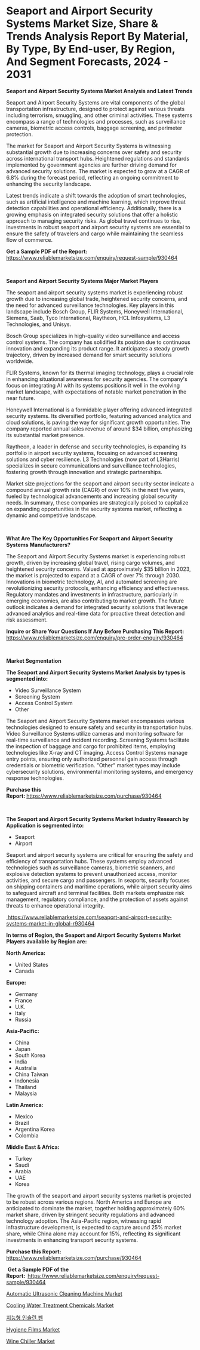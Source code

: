 <p><h1>Seaport and Airport Security Systems Market Size, Share & Trends Analysis Report By Material, By Type, By End-user, By Region, And Segment Forecasts, 2024 - 2031</h1></p><p><strong>Seaport and Airport Security Systems Market Analysis and Latest Trends</strong></p>
<p><p>Seaport and Airport Security Systems are vital components of the global transportation infrastructure, designed to protect against various threats including terrorism, smuggling, and other criminal activities. These systems encompass a range of technologies and processes, such as surveillance cameras, biometric access controls, baggage screening, and perimeter protection.</p><p>The market for Seaport and Airport Security Systems is witnessing substantial growth due to increasing concerns over safety and security across international transport hubs. Heightened regulations and standards implemented by government agencies are further driving demand for advanced security solutions. The market is expected to grow at a CAGR of 6.8% during the forecast period, reflecting an ongoing commitment to enhancing the security landscape. </p><p>Latest trends indicate a shift towards the adoption of smart technologies, such as artificial intelligence and machine learning, which improve threat detection capabilities and operational efficiency. Additionally, there is a growing emphasis on integrated security solutions that offer a holistic approach to managing security risks. As global travel continues to rise, investments in robust seaport and airport security systems are essential to ensure the safety of travelers and cargo while maintaining the seamless flow of commerce.</p></p>
<p><strong>Get a Sample PDF of the Report:&nbsp;</strong> <a href="https://www.reliablemarketsize.com/enquiry/request-sample/930464">https://www.reliablemarketsize.com/enquiry/request-sample/930464</a></p>
<p>&nbsp;</p>
<p><strong>Seaport and Airport Security Systems Major Market Players</strong></p>
<p><p>The seaport and airport security systems market is experiencing robust growth due to increasing global trade, heightened security concerns, and the need for advanced surveillance technologies. Key players in this landscape include Bosch Group, FLIR Systems, Honeywell International, Siemens, Saab, Tyco International, Raytheon, HCL Infosystems, L3 Technologies, and Unisys.</p><p>Bosch Group specializes in high-quality video surveillance and access control systems. The company has solidified its position due to continuous innovation and expanding its product range. It anticipates a steady growth trajectory, driven by increased demand for smart security solutions worldwide.</p><p>FLIR Systems, known for its thermal imaging technology, plays a crucial role in enhancing situational awareness for security agencies. The company's focus on integrating AI with its systems positions it well in the evolving market landscape, with expectations of notable market penetration in the near future.</p><p>Honeywell International is a formidable player offering advanced integrated security systems. Its diversified portfolio, featuring advanced analytics and cloud solutions, is paving the way for significant growth opportunities. The company reported annual sales revenue of around $34 billion, emphasizing its substantial market presence.</p><p>Raytheon, a leader in defense and security technologies, is expanding its portfolio in airport security systems, focusing on advanced screening solutions and cyber resilience. L3 Technologies (now part of L3Harris) specializes in secure communications and surveillance technologies, fostering growth through innovation and strategic partnerships.</p><p>Market size projections for the seaport and airport security sector indicate a compound annual growth rate (CAGR) of over 10% in the next five years, fueled by technological advancements and increasing global security needs. In summary, these companies are strategically poised to capitalize on expanding opportunities in the security systems market, reflecting a dynamic and competitive landscape.</p></p>
<p>&nbsp;</p>
<p><strong>What Are The Key Opportunities For Seaport and Airport Security Systems Manufacturers?</strong></p>
<p><p>The Seaport and Airport Security Systems market is experiencing robust growth, driven by increasing global travel, rising cargo volumes, and heightened security concerns. Valued at approximately $35 billion in 2023, the market is projected to expand at a CAGR of over 7% through 2030. Innovations in biometric technology, AI, and automated screening are revolutionizing security protocols, enhancing efficiency and effectiveness. Regulatory mandates and investments in infrastructure, particularly in emerging economies, are also contributing to market growth. The future outlook indicates a demand for integrated security solutions that leverage advanced analytics and real-time data for proactive threat detection and risk assessment.</p></p>
<p><strong>Inquire or Share Your Questions If Any Before Purchasing This Report:</strong> <a href="https://www.reliablemarketsize.com/enquiry/pre-order-enquiry/930464">https://www.reliablemarketsize.com/enquiry/pre-order-enquiry/930464</a></p>
<p>&nbsp;</p>
<p><strong>Market Segmentation</strong></p>
<p><strong>The Seaport and Airport Security Systems Market Analysis by types is segmented into:</strong></p>
<p><ul><li>Video Surveillance System</li><li>Screening System</li><li>Access Control System</li><li>Other</li></ul></p>
<p><p>The Seaport and Airport Security Systems market encompasses various technologies designed to ensure safety and security in transportation hubs. Video Surveillance Systems utilize cameras and monitoring software for real-time surveillance and incident recording. Screening Systems facilitate the inspection of baggage and cargo for prohibited items, employing technologies like X-ray and CT imaging. Access Control Systems manage entry points, ensuring only authorized personnel gain access through credentials or biometric verification. "Other" market types may include cybersecurity solutions, environmental monitoring systems, and emergency response technologies.</p></p>
<p><strong>Purchase this Report:&nbsp;</strong><a href="https://www.reliablemarketsize.com/purchase/930464">https://www.reliablemarketsize.com/purchase/930464</a></p>
<p>&nbsp;</p>
<p><strong>The Seaport and Airport Security Systems Market Industry Research by Application is segmented into:</strong></p>
<p><ul><li>Seaport</li><li>Airport</li></ul></p>
<p><p>Seaport and airport security systems are critical for ensuring the safety and efficiency of transportation hubs. These systems employ advanced technologies such as surveillance cameras, biometric scanners, and explosive detection systems to prevent unauthorized access, monitor activities, and secure cargo and passengers. In seaports, security focuses on shipping containers and maritime operations, while airport security aims to safeguard aircraft and terminal facilities. Both markets emphasize risk management, regulatory compliance, and the protection of assets against threats to enhance operational integrity.</p></p>
<p><a href="https://www.reliablemarketsize.com/seaport-and-airport-security-systems-market-in-global-r930464">&nbsp;https://www.reliablemarketsize.com/seaport-and-airport-security-systems-market-in-global-r930464</a></p>
<p><strong>In terms of Region, the Seaport and Airport Security Systems Market Players available by Region are:</strong></p>
<p>
    <p> <strong> North America: </strong>
        <ul>
            <li>United States</li>
            <li>Canada</li>
        </ul>
        </p> 
    <p> <strong> Europe: </strong>
        <ul>
            <li>Germany</li>
            <li>France</li>
            <li>U.K.</li>
            <li>Italy</li>
            <li>Russia</li>
        </ul>
        </p> 
    <p> <strong> Asia-Pacific: </strong>
        <ul>
            <li>China</li>
            <li>Japan</li>
            <li>South Korea</li>
            <li>India</li>
            <li>Australia</li>
            <li>China Taiwan</li>
            <li>Indonesia</li>
            <li>Thailand</li>
            <li>Malaysia</li>
        </ul>
        </p> 
    <p> <strong> Latin America: </strong>
        <ul>
            <li>Mexico</li>
            <li>Brazil</li>
            <li>Argentina Korea</li>
            <li>Colombia</li>
        </ul>
        </p> 
    <p> <strong> Middle East & Africa: </strong>
        <ul>
            <li>Turkey</li>
            <li>Saudi</li>
            <li>Arabia</li>
            <li>UAE</li>
            <li>Korea</li>
        </ul>
    </p>
    </p>
<p><p>The growth of the seaport and airport security systems market is projected to be robust across various regions. North America and Europe are anticipated to dominate the market, together holding approximately 60% market share, driven by stringent security regulations and advanced technology adoption. The Asia-Pacific region, witnessing rapid infrastructure development, is expected to capture around 25% market share, while China alone may account for 15%, reflecting its significant investments in enhancing transport security systems.</p></p>
<p><strong>Purchase this Report: </strong><a href="https://www.reliablemarketsize.com/purchase/930464">https://www.reliablemarketsize.com/purchase/930464</a></p>
<p>&nbsp;<strong>Get a Sample PDF of the Report:&nbsp;&nbsp;</strong><a href="https://www.reliablemarketsize.com/enquiry/request-sample/930464">https://www.reliablemarketsize.com/enquiry/request-sample/930464</a></p>
<p><strong></strong></p>
<p><p><a href="https://medium.com/@alexander.murray3455/the-automatic-ultrasonic-cleaning-machine-market-is-anticipated-to-experience-significant-growth-819968b24cee">Automatic Ultrasonic Cleaning Machine Market</a></p><p><a href="https://www.linkedin.com/pulse/cooling-water-treatment-chemicals-market-share-size-trends-industry-mbple?trackingId=0oCYP%2F%2BWTfKs4cZorjkpzw%3D%3D">Cooling Water Treatment Chemicals Market</a></p><p><a href="https://medium.com/@duncanbolton68/%EC%84%B8%EA%B3%84-intelligent-insulin-pens-market-%EC%9D%80-2024%EC%97%90%EC%84%9C-2031%EB%A1%9C-%EC%97%B0%ED%8F%89%EA%B7%A0-%EC%A6%9D%EA%B0%80%EC%9C%A8%EC%9D%84-%EB%B3%B4%EC%9D%BC-%EA%B2%83%EC%9C%BC%EB%A1%9C-%EC%98%88%EC%83%81%EB%90%A9%EB%8B%88%EB%8B%A4-293c673b504b">지능형 인슐린 펜</a></p><p><a href="https://issuu.com/reportprime-2/docs/hygiene-films-market-size-2030.pptx_956128aa8d755c">Hygiene Films Market</a></p><p><a href="https://medium.com/@alexander.murray3455/the-wine-chiller-market-has-witnessed-significant-growth-in-recent-years-and-this-trend-is-8567c979d519?postPublishedType=initial">Wine Chiller Market</a></p></p>